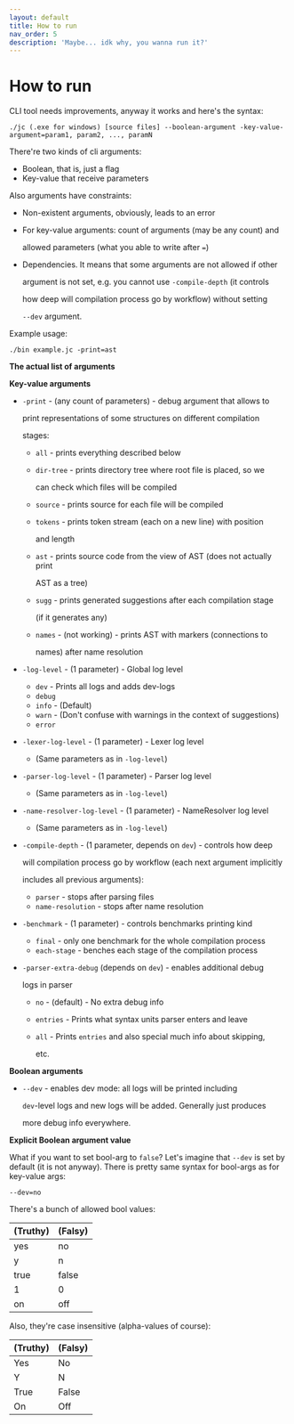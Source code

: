 ```yaml
---
layout: default
title: How to run
nav_order: 5
description: 'Maybe... idk why, you wanna run it?'
---
```


# How to run

CLI tool needs improvements, anyway it works and here's the syntax:

```text
./jc (.exe for windows) [source files] --boolean-argument -key-value-argument=param1, param2, ..., paramN
```

There're two kinds of cli arguments:

* Boolean, that is, just a flag
* Key-value that receive parameters

Also arguments have constraints:

* Non-existent arguments, obviously, leads to an error
* For key-value arguments: count of arguments \(may be any count\) and

  allowed parameters \(what you able to write after `=`\)

* Dependencies. It means that some arguments are not allowed if other

  argument is not set, e.g. you cannot use `-compile-depth` \(it controls

  how deep will compilation process go by workflow\) without setting

  `--dev` argument.

Example usage:

```text
./bin example.jc -print=ast
```

**The actual list of arguments**

**Key-value arguments**

* `-print` - \(any count of parameters\) - debug argument that allows to

  print representations of some structures on different compilation

  stages:

  * `all` - prints everything described below
  * `dir-tree` - prints directory tree where root file is placed, so we

    can check which files will be compiled

  * `source` - prints source for each file will be compiled
  * `tokens` - prints token stream \(each on a new line\) with position

    and length

  * `ast` - prints source code from the view of AST \(does not actually print

    AST as a tree\)

  * `sugg` - prints generated suggestions after each compilation stage

    \(if it generates any\)

  * `names` - \(not working\) - prints AST with markers \(connections to

    names\) after name resolution

* `-log-level` - \(1 parameter\) - Global log level
  * `dev` - Prints all logs and adds dev-logs
  * `debug`
  * `info` - \(Default\)
  * `warn` - \(Don't confuse with warnings in the context of suggestions\)
  * `error`
* `-lexer-log-level` - \(1 parameter\) - Lexer log level
  * \(Same parameters as in `-log-level`\)
* `-parser-log-level` - \(1 parameter\) - Parser log level
  * \(Same parameters as in `-log-level`\)
* `-name-resolver-log-level` - \(1 parameter\) - NameResolver log level
  * \(Same parameters as in `-log-level`\)
* `-compile-depth` - \(1 parameter, depends on `dev`\) - controls how deep

  will compilation process go by workflow \(each next argument implicitly

  includes all previous arguments\):

  * `parser` - stops after parsing files
  * `name-resolution` - stops after name resolution

* `-benchmark` - \(1 parameter\) - controls benchmarks printing kind
  * `final` - only one benchmark for the whole compilation process
  * `each-stage` - benches each stage of the compilation process
* `-parser-extra-debug` \(depends on `dev`\) - enables additional debug

  logs in parser

  * `no` - \(default\) - No extra debug info
  * `entries` - Prints what syntax units parser enters and leave
  * `all` - Prints `entries` and also special much info about skipping,

    etc.

**Boolean arguments**

* `--dev` - enables dev mode: all logs will be printed including

  `dev`-level logs and new logs will be added. Generally just produces

  more debug info everywhere.

**Explicit Boolean argument value**

What if you want to set bool-arg to `false`? Let's imagine that `--dev` is set by default \(it is not anyway\). There is pretty same syntax for bool-args as for key-value args:

```text
--dev=no
```

There's a bunch of allowed bool values:

| \(Truthy\) | \(Falsy\) |
| :--- | :--- |
| yes | no |
| y | n |
| true | false |
| 1 | 0 |
| on | off |

Also, they're case insensitive \(alpha-values of course\):

| \(Truthy\) | \(Falsy\) |
| :--- | :--- |
| Yes | No |
| Y | N |
| True | False |
| On | Off |

